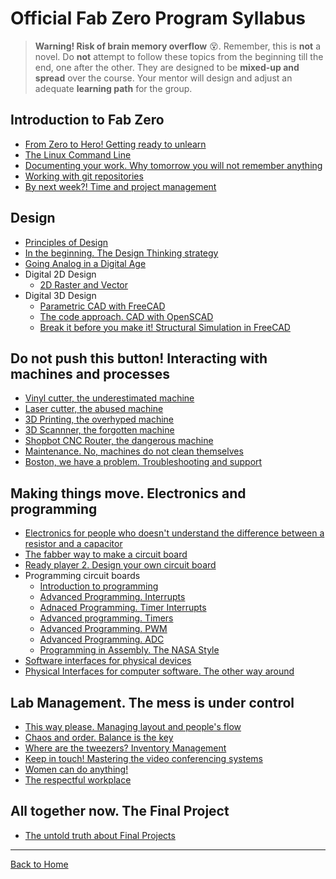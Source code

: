 # Official Fab Zero Program Syllabus

> **Warning! Risk of brain memory overflow** :dizzy_face:. Remember, this is **not** a novel. Do **not** attempt to follow these topics from the beginning till the end, one after the other. They are designed to be **mixed-up and spread** over the course. Your mentor will design and adjust an adequate **learning path** for the group.

## Introduction to Fab Zero

* [From Zero to Hero! Getting ready to unlearn](basic/intro.md)
* [The Linux Command Line](basic/commandline.md)
* [Documenting your work. Why tomorrow you will not remember anything](basic/doc.md)
* [Working with git repositories](basic/git.md)
* [By next week?! Time and project management](basic/projectmanagement.md)

## Design

* [Principles of Design](design/designprinciples.md)
* [In the beginning. The Design Thinking strategy](design/designthinking.md)
* [Going Analog in a Digital Age](design/analog.md)
* Digital 2D Design
  * [2D Raster and Vector](design/cad2d.md)
* Digital 3D Design
  * [Parametric CAD with FreeCAD](design/freecad.md)
  * [The code approach. CAD with OpenSCAD](design/openscad.md)
  * [Break it before you make it! Structural Simulation in FreeCAD](design/simulation.md)

## Do not push this button! Interacting with machines and processes

* [Vinyl cutter, the underestimated machine](machines/vinyl.md)
* [Laser cutter, the abused machine](machines/laser.md)
* [3D Printing, the overhyped machine](machines/3dprint.md)
* [3D Scannner, the forgotten machine](machines/3dscan.md)
* [Shopbot CNC Router, the dangerous machine](machines/shopbotcnc.md)
* [Maintenance. No, machines do not clean themselves](machines/maintenance.md)
* [Boston, we have a problem. Troubleshooting and support](machines/troubleshooting.md)

## Making things move. Electronics and programming

* [Electronics for people who doesn't understand the difference between a resistor and a capacitor](electronics/electronics101.md)
* [The fabber way to make a circuit board](electronics/production.md)
* [Ready player 2. Design your own circuit board](electronics/circuitdesign.md)
* Programming circuit boards
  * [Introduction to programming](electronics/code101.md)
  * [Advanced Programming. Interrupts](electronics/interrupts.md)
  * [Adnaced Programming. Timer Interrupts](electronics/timerinterrupt.md)
  * [Advanced programming. Timers](electronics/timercounter.md)
  * [Advanced Programming. PWM](electronics/pwm.md)
  * [Advanced Programming. ADC](electronics/adc.md)
  * [Programming in Assembly. The NASA Style](electronics/assembly.md)
* [Software interfaces for physical devices](electronics/softinterface.md)
* [Physical Interfaces for computer software. The other way around](electronics/hardinterface.md)

## Lab Management. The mess is under control

* [This way please. Managing layout and people's flow](lab/layout.md)
* [Chaos and order. Balance is the key](lab/chaos.md)
* [Where are the tweezers? Inventory Management](lab/assets.md)
* [Keep in touch! Mastering the video conferencing systems](lab/video.md)
* [Women can do anything!](lab/women.md)
* [The respectful workplace](lab/respectful.md)

## All together now. The Final Project

* [The untold truth about Final Projects](final/finalproject.md)

---
[Back to Home](../README.md)
